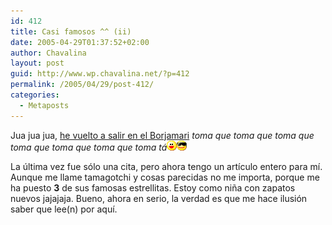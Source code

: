 ```yaml
---
id: 412
title: Casi famosos ^^ (ii)
date: 2005-04-29T01:37:52+02:00
author: Chavalina
layout: post
guid: http://www.wp.chavalina.net/?p=412
permalink: /2005/04/29/post-412/
categories:
  - Metaposts
---
```

Jua jua jua, <a href="http://borjamari.blogspot.com/2005/04/chavalina-diario-o-por-fin-la-clebre.html" target="_blank">he vuelto a salir en el Borjamari</a> _toma que toma que toma que toma que toma que toma que toma tá_![emo](/imagenes/emoticonos/risa.gif)![gafas](/imagenes/emoticonos/gafas.gif) 

La &uacute;ltima vez fue sólo una cita, pero ahora tengo un art&iacute;culo entero para m&iacute;. Aunque me llame tamagotchi y cosas parecidas no me importa, porque me ha puesto **3** de sus famosas estrellitas. Estoy como ni&ntilde;a con zapatos nuevos jajajaja. Bueno, ahora en serio, la verdad es que me hace ilusión saber que lee(n) por aqu&iacute;.